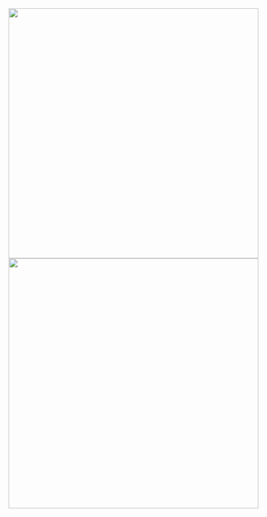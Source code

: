 <div align="center">
  <img src="https://github.com/GuilhermeVRF/Site-CadastroProdutos/assets/98266333/84f6391e-c033-4391-92dc-a999e7f3e603" width="500px">
  <img src ="https://github.com/GuilhermeVRF/Site-CadastroProdutos/assets/98266333/2dad1242-a15e-4db2-bc89-25251e630cc7" width="500px">
</div>
